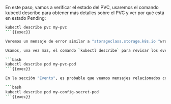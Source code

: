 En este paso, vamos a verificar el estado del PVC, usaremos el comando kubectl describe para obtener más detalles sobre el PVC y ver por qué está en estado Pending:

```bash
kubectl describe pvc my-pvc
```{{exec}}

Veremos un mensaje de error similar a "storageclass.storage.k8s.io "wrong-name-storageclass" not found", lo que indica la falta de una StorageClass para el PVC.

Usamos, una vez maz, el comando `kubectl describe` para revisar los eventos asociados con el pod. Esto también nos dará más información sobre por qué el pod no se pudo ejecutar correctamente:

```bash
kubectl describe pod my-pvc-pod
```{{exec}}

En la sección "Events", es probable que veamos mensajes relacionados con el fallo de aprovisionamiento de volúmenes debido a la falta de una StorageClass.

```bash
kubectl describe pod my-config-secret-pod
```{{exec}}
